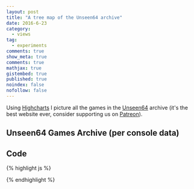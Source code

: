 ```yaml
---
layout: post
title: "A tree map of the Unseen64 archive"
date: 2016-6-23
category: 
  - views
tag:
  - experiments
comments: true
show_meta: true
comments: true
mathjax: true
gistembed: true
published: true
noindex: false
nofollow: false
---
```


Using [Highcharts](http://www.highcharts.com/) I picture all the games in the [Unseen64](https://www.unseen64.net) archive (it's the best website ever, consider supporting us on [Patreon](https://www.patreon.com/unseen64?ty=h)).

<!--more-->

## Unseen64 Games Archive (per console data)

<script src="https://code.jquery.com/jquery-1.9.1.js"></script>

<script src="https://code.highcharts.com/highcharts.js"></script>

<script src="https://code.highcharts.com/modules/treemap.js"></script>
        
<script type="text/javascript">

$(function () {
    $('#container').highcharts({
        series: [{
            type: "treemap",
            layoutAlgorithm: 'stripes',
            alternateStartingDirection: true,
            levels: [{
                level: 1,
                layoutAlgorithm: 'sliceAndDice',
                dataLabels: {
                    enabled: true,
                    align: 'left',
                    verticalAlign: 'top',
                    style: {
                        fontSize: '15px',
                        fontWeight: 'bold'
                    }
                }
            }],
            data: [{
                id: 'A',
                name: 'Apples',
                color: "#EC2500"
            }, {
                id: 'B',
                name: 'Bananas',
                color: "#ECE100"
            }, {
                id: 'O',
                name: 'Oranges',
                color: '#EC9800'
            }, {
                name: 'Anne',
                parent: 'A',
                value: 5
            }, {
                name: 'Rick',
                parent: 'A',
                value: 3
            }, {
                name: 'Peter',
                parent: 'A',
                value: 4
            }, {
                name: 'Anne',
                parent: 'B',
                value: 4
            }, {
                name: 'Rick',
                parent: 'B',
                value: 10
            }, {
                name: 'Peter',
                parent: 'B',
                value: 1
            }, {
                name: 'Anne',
                parent: 'O',
                value: 1
            }, {
                name: 'Rick',
                parent: 'O',
                value: 3
            }, {
                name: 'Peter',
                parent: 'O',
                value: 3
            }, {
                name: 'Susanne',
                parent: 'Kiwi',
                value: 2,
                color: '#9EDE00'
            }]
        }],
        title: {
            text: 'Fruit consumption'
        }
    });
});

</script>

<div id="container"></div>

## Code

{% highlight js %}

{% endhighlight %}







